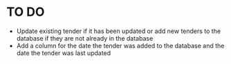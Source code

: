# TO DO


- Update existing tender if it has been updated or  add new tenders to the database if they are not already in the database
- Add a column for the date the tender was added to the database and the date the tender was last updated

